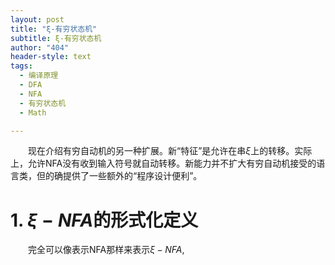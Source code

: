 ```yaml
---
layout: post
title: "ξ-有穷状态机"
subtitle: ξ-有穷状态机
author: "404"
header-style: text
tags:
  - 编译原理
  - DFA
  - NFA
  - 有穷状态机
  - Math

---
```


　　现在介绍有穷自动机的另一种扩展。新“特征”是允许在串$\xi$上的转移。实际上，允许NFA没有收到输入符号就自动转移。新能力并不扩大有穷自动机接受的语言类，但的确提供了一些额外的“程序设计便利”。

# 1. $\xi-NFA$的形式化定义
　　完全可以像表示NFA那样来表示$\xi-NFA$,
